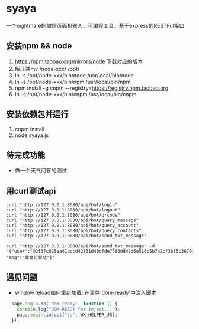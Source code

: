 syaya
=====
一个nightmare的微信页面机器人，可编程工具。基于express的RESTFul接口


安装npm && node
--------------
1. https://npm.taobao.org/mirrors/node 下载对应的版本
2. 解压并mv /node-xxx/ /opt/
3. ln -s /opt/node-xxx/bin/node /usr/local/bin/node
4. ln -s /opt/node-xxx/bin/npm /usr/local/bin/npm
5. npm install -g cnpm --registry=https://registry.npm.taobao.org
6. ln -s /opt/node-xxx/bin/cnpm /usr/local/bin/cnpm


安装依赖包并运行    
-------------
 1. cnpm install
 2. node syaya.js

待完成功能
--------
 - 做一个天气问答的测试

用curl测试api
------------
```
curl "http://127.0.0.1:8080/api/bot/login"
curl "http://127.0.0.1:8080/api/bot/logout"
curl "http://127.0.0.1:8080/api/bot/qrcode"
curl "http://127.0.0.1:8080/api/bot/query_messags"
curl "http://127.0.0.1:8080/api/bot/query_account"
curl "http://127.0.0.1:8080/api/bot/query_contacts"
curl "http://127.0.0.1:8080/api/bot/send_txt_message"

curl "http://127.0.0.1:8080/api/bot/send_txt_message" -d '{"user":"@2f37c025ea41accd42f31d40cfde73860d42d6e516c5b7a2cf36f5c3670dea9d", "msg":"非常可爱哒"}'
```


遇见问题
-------
 - window.reload如何重新加载: 在事件'dom-ready'中注入脚本
```js
  page.engin.on('dom-ready', function () {
    console.log("DOM-READY for inject...");
    page.engin.inject("js", WX_HELPER_JS);
  });
```
